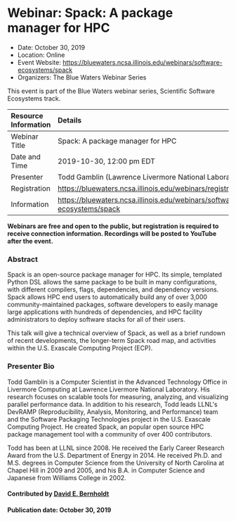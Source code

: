 # Webinar: Spack: A package manager for HPC

- Date: October 30, 2019
- Location: Online
- Event Website: https://bluewaters.ncsa.illinois.edu/webinars/software-ecosystems/spack
- Organizers: The Blue Waters Webinar Series
			   
This event is part of the Blue Waters webinar series, Scientific Software Ecosystems track.

Resource Information | Details
:--- | :---			   
Webinar Title | Spack: A package manager for HPC
Date and Time | 2019-10-30, 12:00 pm EDT
Presenter | Todd Gamblin (Lawrence Livermore National Laboratory)
Registration | 	<https://bluewaters.ncsa.illinois.edu/webinars/registration/mailchimp>
Information | <https://bluewaters.ncsa.illinois.edu/webinars/software-ecosystems/spack>

**Webinars are free and open to the public, but registration is required to receive connection information. Recordings will be posted to YouTube after the event.**

### Abstract
Spack is an open-source package manager for HPC. Its simple, templated Python DSL allows the same package to be built in many configurations, with different compilers, flags, dependencies, and dependency versions. Spack allows HPC end users to automatically build any of over 3,000 community-maintained packages, software developers to easily manage large applications with hundreds of dependencies, and HPC facility administrators to deploy software stacks for all of their users.

This talk will give a technical overview of Spack, as well as a brief rundown of recent developments, the longer-term Spack road map, and activities within the U.S. Exascale Computing Project (ECP).

### Presenter Bio
Todd Gamblin is a Computer Scientist in the Advanced Technology Office in Livermore Computing at Lawrence Livermore National Laboratory. His research focuses on scalable tools for measuring, analyzing, and visualizing parallel performance data. In addition to his research, Todd leads LLNL's DevRAMP (Reproducibility, Analysis, Monitoring, and Performance) team and the Software Packaging Technologies project in the U.S. Exascale Computing Project. He created Spack, an popular open source HPC package management tool with a community of over 400 contributors.

Todd has been at LLNL since 2008. He received the Early Career Research Award from the U.S. Department of Energy in 2014. He received Ph.D. and M.S. degrees in Computer Science from the University of North Carolina at Chapel Hill in 2009 and 2005, and his B.A. in Computer Science and Japanese from Williams College in 2002.

#### Contributed by [David E. Bernholdt](https://github.com/bernhold "David E. Bernholdt GitHub profile")

#### Publication date: October 30, 2019

<!---
Publish: yes
RSS update: 2019-10-13
Categories: development, development
Topics: release and deployment, configuration and build
Level: 2
Prerequisites: default
Aggregate: none
--->
